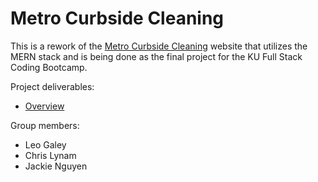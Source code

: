 # Metro Curbside Cleaning

This is a rework of the [Metro Curbside Cleaning](http://metrocurb.com) website that utilizes the MERN stack and is being done as the final project for the KU Full Stack Coding Bootcamp.

Project deliverables:
* [Overview](/Deliverables/ProjectOverview.md)

Group members:
* Leo Galey
* Chris Lynam
* Jackie Nguyen
